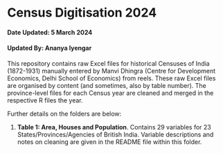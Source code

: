 # Census Digitisation 2024

#### Date Updated: 5 March 2024
#### Updated By: Ananya Iyengar 

This repository contains raw Excel files for historical Censuses of India (1872-1931) manually entered by Manvi Dhingra (Centre for Development Economics, Delhi School of Economics) from reels. These raw Excel files are organised by content (and sometimes, also by table number). The province-level files for each Census year are cleaned and merged in the respective R files the year. 

Further details on the folders are below: 

1. **Table 1: Area, Houses and Population**. Contains 29 variables for 23 States/Provinces/Agencies of British India. Variable descriptions and notes on cleaning are given in the README file within this folder. 
